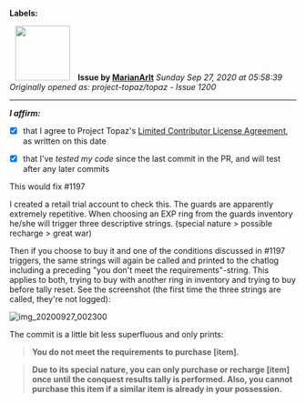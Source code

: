 **Labels:**



<a href="https://github.com/MarianArlt"><img src="https://avatars3.githubusercontent.com/u/1492317?v=4" width="96" height="96" hspace="10"></img></a> **Issue by [MarianArlt](https://github.com/MarianArlt)**
_Sunday Sep 27, 2020 at 05:58:39_
_Originally opened as: project-topaz/topaz - Issue 1200_

----

<!-- place 'x' mark between square [] brackets to affirm: -->
**_I affirm:_**
- [x] that I agree to Project Topaz's [Limited Contributor License Agreement](http://project-topaz.com/blob/release/CONTRIBUTOR_AGREEMENT.md), as written on this date
- [x] that I've _tested my code_ since the last commit in the PR, and will test after any later commits

This would fix #1197

I created a retail trial account to check this. The guards are apparently extremely repetitive. When choosing an EXP ring from the guards inventory he/she will trigger three descriptive strings. (special nature > possible recharge > great war)
Then if you choose to buy it and one of the conditions discussed in #1197 triggers, the same strings will again be called and printed to the chatlog including a preceding "you don't meet the requirements"-string. This applies to both, trying to buy with another ring in inventory and trying to buy before tally reset. See the screenshot (the first time the three strings are called, they're not logged):

![img_20200927_002300](https://user-images.githubusercontent.com/1492317/94357098-78953380-005b-11eb-91ec-69705dc3de7c.jpg)

The commit is a little bit less superfluous and only prints:

> **You do not meet the requirements to purchase [item].**
> **Due to its special nature, you can only purchase or recharge [item] once until the conquest results tally is performed. Also, you cannot purchase this item if a similar item is already in your possession.**

